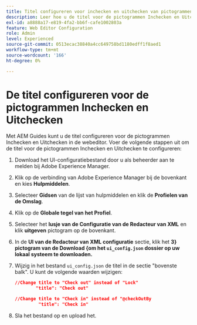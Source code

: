 ```yaml
---
title: Titel configureren voor inchecken en uitchecken van pictogrammen
description: Leer hoe u de titel voor de pictogrammen Inchecken en Uitchecken configureert
exl-id: a8888a17-e819-4fa2-bb6f-cafe1002803a
feature: Web Editor Configuration
role: Admin
level: Experienced
source-git-commit: 0513ecac38840a4cc649758bd1180edff1f8aed1
workflow-type: tm+mt
source-wordcount: '166'
ht-degree: 0%

---
```


# De titel configureren voor de pictogrammen Inchecken en Uitchecken

Met AEM Guides kunt u de titel configureren voor de pictogrammen Inchecken en Uitchecken in de webeditor. Voer de volgende stappen uit om de titel voor de pictogrammen Inchecken en Uitchecken te configureren:

1. Download het UI-configuratiebestand door u als beheerder aan te melden bij Adobe Experience Manager.
1. Klik op de verbinding van Adobe Experience Manager bij de bovenkant en kies **Hulpmiddelen**.
1. Selecteer **Gidsen** van de lijst van hulpmiddelen en klik de **Profielen van de Omslag**.
1. Klik op de **Globale tegel van het Profiel**.
1. Selecteer het **lusje van de Configuratie van de Redacteur van XML** en klik **uitgeven** pictogram op de bovenkant.
1. In de **UI van de Redacteur van XML configuratie** sectie, klik het **3} pictogram van de Download {om het `ui_config.json` dossier op uw lokaal systeem te downloaden.**
1. Wijzig in het bestand `ui_config.json` de titel in de sectie &quot;bovenste balk&quot;. U kunt de volgende waarden wijzigen:

   ```json
   //Change title to "Check out" instead of "Lock"
           "title": "Check out"
   
   //Change title to "Check in" instead of "@checkOutBy
            "title": "Check in"
   ```

1. Sla het bestand op en upload het.
